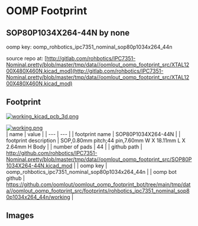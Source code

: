 # OOMP Footprint  
## SOP80P1034X264-44N  by none  
  
oomp key: oomp_rohbotics_ipc7351_nominal_sop80p1034x264_44n  
  
source repo at: [http://gitlab.com/rohbotics/IPC7351-Nominal.pretty/blob/master/tmp/data//oomlout_oomp_footprint_src/XTAL1200X480X460N.kicad_mod](http://gitlab.com/rohbotics/IPC7351-Nominal.pretty/blob/master/tmp/data//oomlout_oomp_footprint_src/XTAL1200X480X460N.kicad_mod)  
## Footprint  
  
[![working_kicad_pcb_3d.png](working_kicad_pcb_3d_600.png)](working_kicad_pcb_3d.png)  
  
[![working.png](working_600.png)](working.png)  
| name | value | 
| --- | --- | 
| footprint name | SOP80P1034X264-44N | 
| footprint description | SOP,0.80mm pitch;44 pin,7.60mm W X 18.11mm L X 2.64mm H Body | 
| number of pads | 44 | 
| github path | http://github.com/rohbotics/IPC7351-Nominal.pretty/blob/master/tmp/data//oomlout_oomp_footprint_src/SOP80P1034X264-44N.kicad_mod | 
| oomp key | oomp_rohbotics_ipc7351_nominal_sop80p1034x264_44n | 
| oomp bot github | https://github.com/oomlout/oomlout_oomp_footprint_bot/tree/main/tmp/data//oomlout_oomp_footprint_src/footprints/rohbotics_ipc7351_nominal_sop80p1034x264_44n/working | 
## Images  
